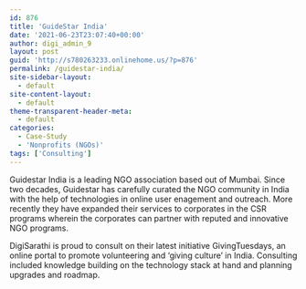 ```yaml
---
id: 876
title: 'GuideStar India'
date: '2021-06-23T23:07:40+00:00'
author: digi_admin_9
layout: post
guid: 'http://s780263233.onlinehome.us/?p=876'
permalink: /guidestar-india/
site-sidebar-layout:
  - default
site-content-layout:
  - default
theme-transparent-header-meta:
  - default
categories:
  - Case-Study
  - 'Nonprofits (NGOs)'
tags: ['Consulting']
---
```


Guidestar India is a leading NGO association based out of Mumbai. Since two decades, Guidestar has carefully curated the NGO community in India with the help of technologies in online user enagement and outreach. More recently they have expanded their services to corporates in the CSR programs wherein the corporates can partner with reputed and innovative NGO programs.

DigiSarathi is proud to consult on their latest initiative GivingTuesdays, an online portal to promote volunteering and ‘giving culture’ in India. Consulting included knowledge building on the technology stack at hand and planning upgrades and roadmap.
